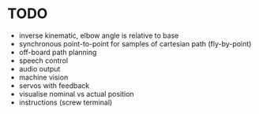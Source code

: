 # TODO

* inverse kinematic, elbow angle is relative to base
* synchronous point-to-point for samples of cartesian path (fly-by-point)
* off-board path planning
* speech control
* audio output
* machine vision
* servos with feedback
* visualise nominal vs actual position
* instructions (screw terminal)
